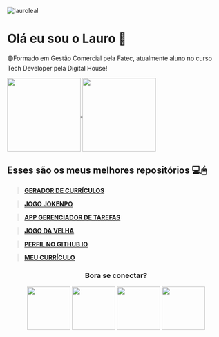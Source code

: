 <p align="left"> <img src="https://komarev.com/ghpvc/?username=lauroleal&label=Profile%20views&color=f22558&style=flat" alt="lauroleal" /> </p>

# Olá eu sou o Lauro 👻

🟢Formado em Gestão Comercial pela Fatec, atualmente aluno no curso Tech Developer pela Digital House!

<div>
<a href="https://github.com/anuraghazra/github-readme-stats">
  <img align="center" height="170" src="https://github-readme-stats.vercel.app/api/top-langs/?username=lauroleal&layout=compact&langs_count=7&theme=dark" />
</a>
<a href="https://github.com/anuraghazra/convoychat">
  <img align="center" height="170" src="https://github-readme-stats.vercel.app/api?username=lauroleal&show_icons=true&theme=dark&include_all_commits=true&count_private=true" />
</a>
  </div>
  
## Esses são os meus melhores repositórios 💻🖱


>  [**GERADOR DE CURRÍCULOS**](https://lauroleal.github.io/gerador-de-curriculo/)

>  [**JOGO JOKENPO**](https://lauroleal.github.io/jokenpo/)

>  [**APP GERENCIADOR DE TAREFAS**](https://lauroleal.github.io/to-do-app/)

>  [**JOGO DA VELHA**](https://lauroleal.github.io/jogo-da-velha/)

>   [**PERFIL NO GITHUB IO**](https://lauroleal.github.io/)

>  [**MEU CURRÍCULO**](https://lauroleal.github.io/curriculo/)


<h3 align="center">Bora se conectar?</h3>
<div align="center">
<a href="https://www.linkedin.com/in/lauroleal" target="_blank"><img width="100" src="https://imgur.com/MBDrin4.png" target="_blank"></a>
<a href="https://www.instagram.com/lauroeleal" target="_blank"><img width="100" src="https://imgur.com/uzTqp2x.png" target="_blank"></a>
<a href="https://www.facebook.com/lauroeleal" target="_blank"><img width="100" src="https://imgur.com/lMFwrL4.png" target="_blank"></a>
<a href="https://twitter.com/lauroeleal" target="_blank"><img width="100" src="https://imgur.com/1sb0ryh.png" target="_blank"></a>
</div>
